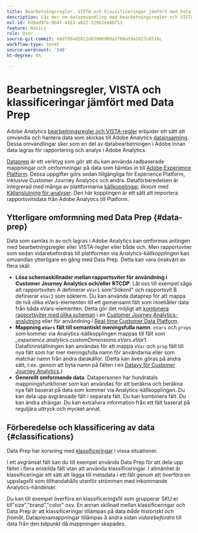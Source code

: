 ```yaml
---
title: Bearbetningsregler, VISTA och klassificeringar jämfört med Data Prep för Analytics-källkopplingen
description: Läs mer om dataomvandling med bearbetningsregler och VISTA jämfört med Data Prep
exl-id: 049ad97e-0b4f-4163-a022-32661e48bf13
feature: Basics
role: User
source-git-commit: 46d799ad2621d83906908a3f60a59a1027c6518c
workflow-type: tm+mt
source-wordcount: '546'
ht-degree: 0%

---
```


# Bearbetningsregler, VISTA och klassificeringar jämfört med Data Prep

Adobe Analytics [bearbetningsregler och VISTA-regler](https://experienceleague.adobe.com/docs/analytics/admin/admin-tools/processing-rules/processing-rules-configuration/processing-rule-order.html) erbjuder ett sätt att omvandla och hantera data som skickas till Adobe Analytics [datainsamling](https://experienceleague.adobe.com/docs/analytics/analyze/reports-analytics/reporting-interface/overview-data-collection.html). Dessa omvandlingar sker som en del av databearbetningen i Adobe innan data lagras för rapportering och analys i Adobe Analytics.

[Dataprep](https://experienceleague.adobe.com/docs/experience-platform/data-prep/home.html) är ett verktyg som gör att du kan använda radbaserade mappningar och omformningar på data som hämtas in till [Adobe Experience Platform](https://experienceleague.adobe.com/docs/experience-platform.html). Dessa uppgifter görs sedan tillgängliga för Experience Platform, inklusive Customer Journey Analytics och andra. Dataförberedelsen är integrerad med många av plattformarna [källkopplingar](https://experienceleague.adobe.com/docs/experience-platform/sources/home.html), liksom med [Källanslutning för analyser](https://experienceleague.adobe.com/docs/experience-platform/sources/ui-tutorials/create/adobe-applications/analytics.html). Den här kopplingen är ett sätt att importera rapportsvitsdata från Adobe Analytics till Platform.

## Ytterligare omformning med Data Prep {#data-prep}

Data som samlas in av och lagras i Adobe Analytics kan omformas antingen med bearbetningsregler eller VISTA-regler eller både och. Men rapportsviter som sedan vidarebefordras till plattformen via Analytics-källkopplingen kan omvandlas ytterligare en gång med Data Prep. Detta kan vara önskvärt av flera skäl:

* **Lösa schemaskillnader mellan rapportsviter för användning i Customer Journey Analytics och/eller RTCDP**. Låt oss till exempel säga att rapportsviten A definierar `eVar1` som&quot;Sökord&quot; och rapportsvit B definierar `eVar2` som sökterm. Du kan använda dataprep för att mappa de två olika eVars-elementen till ett gemensamt fält som innehåller data från båda eVars-elementen. Detta gör det möjligt att [kombinera rapportsviter med olika scheman](https://experienceleague.adobe.com/docs/analytics-platform/using/cja-usecases/combine-report-suites.html) i en [Customer Journey Analytics-anslutning](/help/connections/overview.md) eller för användning i [Real-time Customer Data Platform](https://experienceleague.adobe.com/docs/platform-learn/tutorials/application-services/rtcdp/understanding-the-real-time-customer-data-platform.html).
* **Mappning `eVars` fält till semantiskt meningsfulla namn**. `eVars` och `props` som kommer via Analytics-källkopplingen mappas till fält som _\_experience.analytics.customDimensions.eVars.eVar1_. Dataförinställningen kan användas för att mappa `eVar` och `prop` fält till nya fält som har mer meningsfulla namn för användarna eller som matchar namn från andra datakällor. (Detta kan även göras på andra sätt, t.ex. genom att byta namn på fälten i en [Datavy för Customer Journey Analytics](/help/data-views/create-dataview.md).)
* **Generellt omformande data**. Datapersonen har hundratals mappningsfunktioner som kan användas för att beräkna och beräkna nya fält baserat på data som kommer via Analytics-källkopplingen. Du kan dela upp avgränsade fält i separata fält. Du kan kombinera fält. Du kan ändra strängar. Du kan extrahera information från ett fält baserat på reguljära uttryck och mycket annat.

## Förberedelse och klassificering av data {#classifications}

Data Prep har korsning med [klassificeringar](https://experienceleague.adobe.com/docs/analytics/components/classifications/c-classifications.html) i vissa situationer.

I ett avgränsat fält kan du till exempel använda Data Prep för att dela upp fältet i flera enskilda fält utan att använda klassificeringar. I allmänhet är klassificeringar ett sätt att lägga till metadata i ett fält genom att överföra en uppslagsfil som tillhandahålls utanför strömmen med inkommande Analytics-händelser.

Du kan till exempel överföra en klassificeringsfil som grupperar SKU:er till&quot;size&quot;,&quot;brand&quot;,&quot;color&quot; osv. En annan skillnad mellan klassificeringar och Data Prep är att klassificeringar tillämpas på data _både historiskt och framåt_. Dataprexamappningar tillämpas å andra sidan _vidarebefordra_ till data från den tidpunkt då mappningen skapades.
